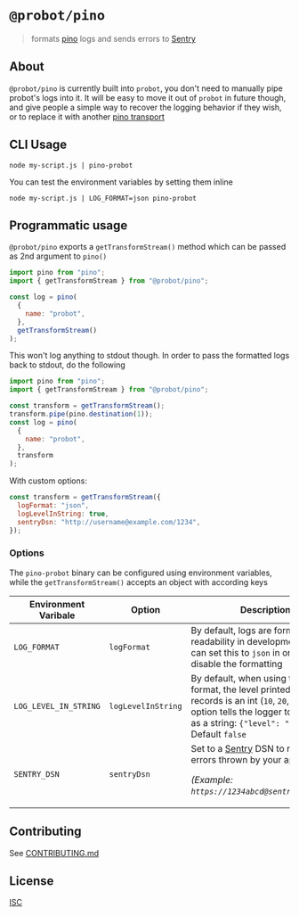 # `@probot/pino`

> formats [pino](https://github.com/pinojs/pino) logs and sends errors to [Sentry](https://sentry.io)

## About

`@probot/pino` is currently built into `probot`, you don't need to manually pipe probot's logs into it. It will be easy to move it out of `probot` in future though, and give people a simple way to recover the logging behavior if they wish, or to replace it with another [pino transport](https://getpino.io/#/docs/transports)

## CLI Usage

```
node my-script.js | pino-probot
```

You can test the environment variables by setting them inline

```
node my-script.js | LOG_FORMAT=json pino-probot
```

## Programmatic usage

`@probot/pino` exports a `getTransformStream()` method which can be passed as 2nd argument to `pino()`

```js
import pino from "pino";
import { getTransformStream } from "@probot/pino";

const log = pino(
  {
    name: "probot",
  },
  getTransformStream()
);
```

This won't log anything to stdout though. In order to pass the formatted logs back to stdout, do the following

```js
import pino from "pino";
import { getTransformStream } from "@probot/pino";

const transform = getTransformStream();
transform.pipe(pino.destination(1));
const log = pino(
  {
    name: "probot",
  },
  transform
);
```

With custom options:

```js
const transform = getTransformStream({
  logFormat: "json",
  logLevelInString: true,
  sentryDsn: "http://username@example.com/1234",
});
```

### Options

The `pino-probot` binary can be configured using environment variables, while the `getTransformStream()` accepts an object with according keys

| Environment Varibale  | Option             | Description                                                                                                                                                                                              |
| --------------------- | ------------------ | -------------------------------------------------------------------------------------------------------------------------------------------------------------------------------------------------------- |
| `LOG_FORMAT`          | `logFormat`        | By default, logs are formatted for readability in development. You can set this to `json` in order to disable the formatting                                                                             |
| `LOG_LEVEL_IN_STRING` | `logLevelInString` | By default, when using the `json` format, the level printed in the log records is an int (`10`, `20`, ..). This option tells the logger to print level as a string: `{"level": "info"}`. Default `false` |
| `SENTRY_DSN`          | `sentryDsn`        | Set to a [Sentry](https://sentry.io/) DSN to report all errors thrown by your app. <p>_(Example: `https://1234abcd@sentry.io/12345`)_</p>                                                                |

## Contributing

See [CONTRIBUTING.md](CONTRIBUTING.md)

## License

[ISC](LICENSE)

```

```
